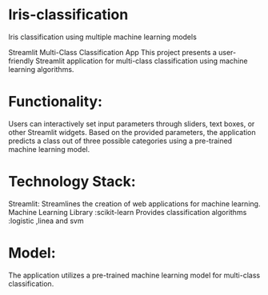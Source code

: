 # Iris-classification
Iris classification using multiple machine learning models 

Streamlit Multi-Class Classification App
This project presents a user-friendly Streamlit application for multi-class classification using machine learning algorithms.

# Functionality:

Users can interactively set input parameters through sliders, text boxes, or other Streamlit widgets.
Based on the provided parameters, the application predicts a class out of three possible categories using a pre-trained machine learning model.


# Technology Stack:

Streamlit: Streamlines the creation of web applications for machine learning.
Machine Learning Library :scikit-learn
Provides classification algorithms :logistic ,linea and svm 

# Model:

The application utilizes a pre-trained machine learning model for multi-class classification. 


